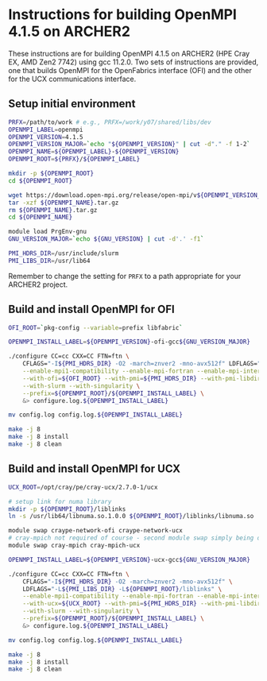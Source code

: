 Instructions for building OpenMPI 4.1.5 on ARCHER2
==================================================

These instructions are for building OpenMPI 4.1.5 on ARCHER2 (HPE Cray EX, AMD Zen2 7742) using gcc 11.2.0.
Two sets of instructions are provided, one that builds OpenMPI for the OpenFabrics interface (OFI) and the
other for the UCX communications interface.


Setup initial environment
-------------------------

```bash
PRFX=/path/to/work # e.g., PRFX=/work/y07/shared/libs/dev
OPENMPI_LABEL=openmpi
OPENMPI_VERSION=4.1.5
OPENMPI_VERSION_MAJOR=`echo "${OPENMPI_VERSION}" | cut -d"." -f 1-2`
OPENMPI_NAME=${OPENMPI_LABEL}-${OPENMPI_VERSION}
OPENMPI_ROOT=${PRFX}/${OPENMPI_LABEL}

mkdir -p ${OPENMPI_ROOT}
cd ${OPENMPI_ROOT}

wget https://download.open-mpi.org/release/open-mpi/v${OPENMPI_VERSION_MAJOR}/${OPENMPI_NAME}.tar.gz
tar -xzf ${OPENMPI_NAME}.tar.gz
rm ${OPENMPI_NAME}.tar.gz
cd ${OPENMPI_NAME}

module load PrgEnv-gnu
GNU_VERSION_MAJOR=`echo ${GNU_VERSION} | cut -d'.' -f1`

PMI_HDRS_DIR=/usr/include/slurm
PMI_LIBS_DIR=/usr/lib64
```

Remember to change the setting for `PRFX` to a path appropriate for your ARCHER2 project.


Build and install OpenMPI for OFI
---------------------------------

```bash
OFI_ROOT=`pkg-config --variable=prefix libfabric`

OPENMPI_INSTALL_LABEL=${OPENMPI_VERSION}-ofi-gcc${GNU_VERSION_MAJOR}

./configure CC=cc CXX=CC FTN=ftn \
    CFLAGS="-I${PMI_HDRS_DIR} -O2 -march=znver2 -mno-avx512f" LDFLAGS="-L${PMI_LIBS_DIR}" \
    --enable-mpi1-compatibility --enable-mpi-fortran --enable-mpi-interface-warning \
    --with-ofi=${OFI_ROOT} --with-pmi=${PMI_HDRS_DIR} --with-pmi-libdir=${PMI_LIBS_DIR} \
    --with-slurm --with-singularity \
    --prefix=${OPENMPI_ROOT}/${OPENMPI_INSTALL_LABEL} \
    &> configure.log.${OPENMPI_INSTALL_LABEL}

mv config.log config.log.${OPENMPI_INSTALL_LABEL}

make -j 8
make -j 8 install
make -j 8 clean
```


Build and install OpenMPI for UCX
---------------------------------

```bash
UCX_ROOT=/opt/cray/pe/cray-ucx/2.7.0-1/ucx

# setup link for numa library
mkdir -p ${OPENMPI_ROOT}/liblinks
ln -s /usr/lib64/libnuma.so.1.0.0 ${OPENMPI_ROOT}/liblinks/libnuma.so

module swap craype-network-ofi craype-network-ucx
# cray-mpich not required of course - second module swap simply being done for consistency
module swap cray-mpich cray-mpich-ucx

OPENMPI_INSTALL_LABEL=${OPENMPI_VERSION}-ucx-gcc${GNU_VERSION_MAJOR}

./configure CC=cc CXX=CC FTN=ftn \
    CFLAGS="-I${PMI_HDRS_DIR} -O2 -march=znver2 -mno-avx512f" \
    LDFLAGS="-L${PMI_LIBS_DIR} -L${OPENMPI_ROOT}/liblinks" \
    --enable-mpi1-compatibility --enable-mpi-fortran --enable-mpi-interface-warning \
    --with-ucx=${UCX_ROOT} --with-pmi=${PMI_HDRS_DIR} --with-pmi-libdir=${PMI_LIBS_DIR} \
    --with-slurm --with-singularity \
    --prefix=${OPENMPI_ROOT}/${OPENMPI_INSTALL_LABEL} \
    &> configure.log.${OPENMPI_INSTALL_LABEL}

mv config.log config.log.${OPENMPI_INSTALL_LABEL}

make -j 8
make -j 8 install
make -j 8 clean
```
